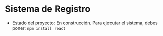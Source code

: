 <h1>Sistema de Registro</h1>

- Estado del proyecto: En construcción.
Para ejecutar el sistema, debes poner:
```npm install react```
